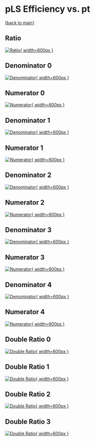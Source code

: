 # pLS Efficiency vs. pt

[[back to main](./)]



## Ratio

[![Ratio](../mtv/var/pLS_xtr_321_-1_eff_pt.png){ width=600px }](../mtv/var/pLS_xtr_321_-1_eff_pt.pdf)

## Denominator 0

[![Denominator](../mtv/den/pLS_xtr_321_-1_eff_pt_den0.png){ width=600px }](../mtv/den/pLS_xtr_321_-1_eff_pt_den0.pdf)

## Numerator 0

[![Numerator](../mtv/num/pLS_xtr_321_-1_eff_pt_num0.png){ width=600px }](../mtv/num/pLS_xtr_321_-1_eff_pt_num0.pdf)

## Denominator 1

[![Denominator](../mtv/den/pLS_xtr_321_-1_eff_pt_den1.png){ width=600px }](../mtv/den/pLS_xtr_321_-1_eff_pt_den1.pdf)

## Numerator 1

[![Numerator](../mtv/num/pLS_xtr_321_-1_eff_pt_num1.png){ width=600px }](../mtv/num/pLS_xtr_321_-1_eff_pt_num1.pdf)

## Denominator 2

[![Denominator](../mtv/den/pLS_xtr_321_-1_eff_pt_den2.png){ width=600px }](../mtv/den/pLS_xtr_321_-1_eff_pt_den2.pdf)

## Numerator 2

[![Numerator](../mtv/num/pLS_xtr_321_-1_eff_pt_num2.png){ width=600px }](../mtv/num/pLS_xtr_321_-1_eff_pt_num2.pdf)

## Denominator 3

[![Denominator](../mtv/den/pLS_xtr_321_-1_eff_pt_den3.png){ width=600px }](../mtv/den/pLS_xtr_321_-1_eff_pt_den3.pdf)

## Numerator 3

[![Numerator](../mtv/num/pLS_xtr_321_-1_eff_pt_num3.png){ width=600px }](../mtv/num/pLS_xtr_321_-1_eff_pt_num3.pdf)

## Denominator 4

[![Denominator](../mtv/den/pLS_xtr_321_-1_eff_pt_den4.png){ width=600px }](../mtv/den/pLS_xtr_321_-1_eff_pt_den4.pdf)

## Numerator 4

[![Numerator](../mtv/num/pLS_xtr_321_-1_eff_pt_num4.png){ width=600px }](../mtv/num/pLS_xtr_321_-1_eff_pt_num4.pdf)

## Double Ratio 0

[![Double Ratio](../mtv/ratio/pLS_xtr_321_-1_eff_pt_ratio0.png){ width=600px }](../mtv/ratio/pLS_xtr_321_-1_eff_pt_ratio0.pdf)

## Double Ratio 1

[![Double Ratio](../mtv/ratio/pLS_xtr_321_-1_eff_pt_ratio1.png){ width=600px }](../mtv/ratio/pLS_xtr_321_-1_eff_pt_ratio1.pdf)

## Double Ratio 2

[![Double Ratio](../mtv/ratio/pLS_xtr_321_-1_eff_pt_ratio2.png){ width=600px }](../mtv/ratio/pLS_xtr_321_-1_eff_pt_ratio2.pdf)

## Double Ratio 3

[![Double Ratio](../mtv/ratio/pLS_xtr_321_-1_eff_pt_ratio3.png){ width=600px }](../mtv/ratio/pLS_xtr_321_-1_eff_pt_ratio3.pdf)

